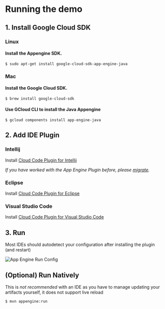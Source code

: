 # Running the demo

## 1. Install Google Cloud SDK

### Linux

#### Install the Appengine SDK.

`$ sudo apt-get install google-cloud-sdk-app-engine-java`

### Mac

#### Install the Google Cloud SDK.

`$ brew install google-cloud-sdk`

#### Use GCloud CLI to install the Java Appengine

`$ gcloud components install app-engine-java`

## 2. Add IDE Plugin

### Intellij

Install [Cloud Code Plugin for Intellij](https://plugins.jetbrains.com/plugin/8079-cloud-code)

_If you have worked with the App Engine Plugin before,
please [migrate](https://cloud.google.com/code/docs/intellij/migrate)._

### Eclipse

Install [Cloud Code Plugin for Eclipse](https://marketplace.eclipse.org/content/google-cloud-tools-eclipse)

### Visual Studio Code

Install [Cloud Code Plugin for Visual Studio Code](https://marketplace.visualstudio.com/items?itemName=GoogleCloudTools.cloudcode&ssr=false#overview)

## 3. Run

Most IDEs should autodetect your configuration after installing the plugin (and
restart)

![App Engine Run Config](/Users/rogg/IdeaProjects/libphonenumber/java/demo/.readme_res/App_Engine_Run_Config.png)

## (Optional) Run Natively

This is _not recommended_ with an IDE as you have to manage updating your
artifacts yourself, it does not support live reload

`$ mvn appengine:run`
